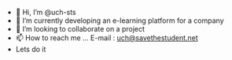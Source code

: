 - 👋 Hi, I’m @uch-sts
- 🌱 I’m currently developing an e-learning platform for a company
- 💞️ I’m looking to collaborate on a project
- 📫 How to reach me ... E-mail : uch@savethestudent.net
-    Lets do it
